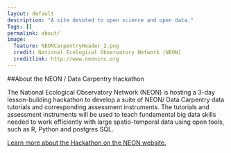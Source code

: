 ```yaml
---
layout: default
description: "A site devoted to open science and open data."
Tags: []
permalink: about/
image:
  feature: NEONCarpentryHeader_2.png
  credit: National Ecological Observatory Network (NEON)
  creditlink: http://www.neoninc.org
---
```



##About the NEON / Data Carpentry Hackathon

The National Ecological Observatory Network (NEON) is hosting a 3-day lesson-building hackathon to develop a suite of NEON/ Data Carpentry data tutorials and corresponding assessment instruments. The tutorials and assessment instruments will be used to teach fundamental big data skills needed to work efficiently with large spatio-temporal data using open tools, such as R, Python and postgres SQL.

<a href="http://www.neoninc.org/updates-events/events/hackathon-spatio-temporal-data-lesson-building" target="_blank">Learn more about the Hackathon on the NEON website.</a>
